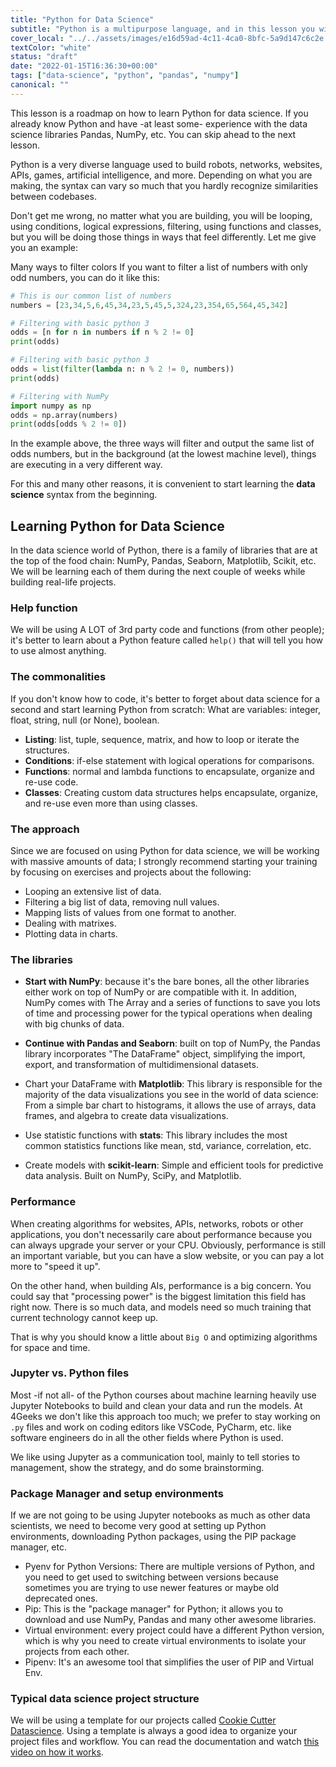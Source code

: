 ```yaml
---
title: "Python for Data Science"
subtitle: "Python is a multipurpose language, and in this lesson you will understand how it's used in the data science world."
cover_local: "../../assets/images/e16d59ad-4c11-4ca0-8bfc-5a9d147c6c2e.jpeg"
textColor: "white"
status: "draft"
date: "2022-01-15T16:36:30+00:00"
tags: ["data-science", "python", "pandas", "numpy"]
canonical: ""
---
```


This lesson is a roadmap on how to learn Python for data science. If you already know Python and have -at least some- experience with the data science libraries Pandas, NumPy, etc. You can skip ahead to the next lesson.

Python is a very diverse language used to build robots, networks, websites, APIs, games, artificial intelligence, and more. Depending on what you are making, the syntax can vary so much that you hardly recognize similarities between codebases.

Don't get me wrong, no matter what you are building, you will be looping, using conditions, logical expressions, filtering, using functions and classes, but you will be doing those things in ways that feel differently. Let me give you an example: 

Many ways to filter colors
If you want to filter a list of numbers with only odd numbers, you can do it like this:

```python runable=true
# This is our common list of numbers
numbers = [23,34,5,6,45,34,23,5,45,5,324,23,354,65,564,45,342]

# Filtering with basic python 3
odds = [n for n in numbers if n % 2 != 0]
print(odds)

# Filtering with basic python 3
odds = list(filter(lambda n: n % 2 != 0, numbers))
print(odds)

# Filtering with NumPy
import numpy as np
odds = np.array(numbers)
print(odds[odds % 2 != 0])
```

In the example above, the three ways will filter and output the same list of odds numbers, but in the background (at the lowest machine level), things are executing in a very different way.

For this and many other reasons, it is convenient to start learning the **data science** syntax from the beginning.

## Learning Python for Data Science

In the data science world of Python, there is a family of libraries that are at the top of the food chain: NumPy, Pandas, Seaborn, Matplotlib, Scikit, etc. We will be learning each of them during the next couple of weeks while building real-life projects.

### Help function

We will be using A LOT of 3rd party code and functions (from other people); it's better to learn about a Python feature called `help()` that will tell you how to use almost anything.

### The commonalities

If you don't know how to code, it's better to forget about data science for a second and start learning Python from scratch: 
What are variables: integer, float, string, null (or None), boolean.

- **Listing**: list, tuple, sequence, matrix, and how to loop or iterate the structures.
- **Conditions**: if-else statement with logical operations for comparisons.
- **Functions**: normal and lambda functions to encapsulate, organize and re-use code.
- **Classes**: Creating custom data structures helps encapsulate, organize, and re-use even more than using classes.

### The approach

Since we are focused on using Python for data science, we will be working with massive amounts of data; I strongly recommend starting your training by focusing on exercises and projects about the following:

- Looping an extensive list of data.  
- Filtering a big list of data, removing null values.  
- Mapping lists of values from one format to another.  
- Dealing with matrixes. 
- Plotting data in charts. 

### The libraries

- **Start with NumPy**: because it's the bare bones, all the other libraries either work on top of NumPy or are compatible with it. In addition, NumPy comes with The Array and a series of functions to save you lots of time and processing power for the typical operations when dealing with big chunks of data.

- **Continue with Pandas and Seaborn**: built on top of NumPy, the Pandas library incorporates "The DataFrame" object, simplifying the import, export, and transformation of multidimensional datasets.

- Chart your DataFrame with **Matplotlib**: This library is responsible for the majority of the data visualizations you see in the world of data science: From a simple bar chart to histograms, it allows the use of arrays, data frames, and algebra to create data visualizations. 

- Use statistic functions with **stats**: This library includes the most common statistics functions like mean, std, variance, correlation, etc.

- Create models with **scikit-learn**: Simple and efficient tools for predictive data analysis. Built on NumPy, SciPy, and Matplotlib.
  

### Performance

When creating algorithms for websites, APIs, networks, robots or other applications, you don't necessarily care about performance because you can always upgrade your server or your CPU. Obviously, performance is still an important variable, but you can have a slow website, or you can pay a lot more to "speed it up".

On the other hand, when building AIs, performance is a big concern. You could say that "processing power" is the biggest limitation this field has right now. There is so much data, and models need so much training that current technology cannot keep up. 

That is why you should know a little about `Big O` and optimizing algorithms for space and time.

### Jupyter vs. Python files

Most -if not all- of the Python courses about machine learning heavily use Jupyter Notebooks to build and clean your data and run the models. At 4Geeks we don't like this approach too much; we prefer to stay working on `.py` files and work on coding editors like VSCode, PyCharm, etc. like software engineers do in all the other fields where Python is used.

We like using Jupyter as a communication tool, mainly to tell stories to management, show the strategy, and do some brainstorming.

### Package Manager and setup environments

If we are not going to be using Jupyter notebooks as much as other data scientists, we need to become very good at setting up Python environments, downloading Python packages, using the PIP package manager, etc.

- Pyenv for Python Versions: There are multiple versions of Python, and you need to get used to switching between versions because sometimes you are trying to use newer features or maybe old deprecated ones.
- Pip: This is the "package manager" for Python; it allows you to download and use NumPy, Pandas and many other awesome libraries.
- Virtual environment: every project could have a different Python version, which is why you need to create virtual environments to isolate your projects from each other.
- Pipenv: It's an awesome tool that simplifies the user of PIP and Virtual Env.

### Typical data science project structure

We will be using a template for our projects called [Cookie Cutter Datascience](https://drivendata.github.io/cookiecutter-data-science/). Using a template is always a good idea to organize your project files and workflow. You can read the documentation and watch [this video on how it works](https://www.youtube.com/watch?v=nExL0SgKsDY).
